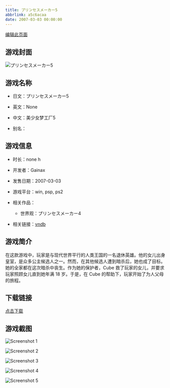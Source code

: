 ```yaml
---
title: プリンセスメーカー5
abbrlink: a5c6acaa
date: 2007-03-03 00:00:00
---
```

[编辑此页面](https://github.com/ACG-3/ADV3-source/blob/main/source/_posts/games/%E3%83%97%E3%83%AA%E3%83%B3%E3%82%BB%E3%82%B9%E3%83%A1%E3%83%BC%E3%82%AB%E3%83%BC5.md)

## 游戏封面

![プリンセスメーカー5](https://pan.timero.xyz/d/onedrive/img_lib_001/%E3%83%97%E3%83%AA%E3%83%B3%E3%82%BB%E3%82%B9%E3%83%A1%E3%83%BC%E3%82%AB%E3%83%BC5_cover.avif)


## 游戏名称

- 日文：プリンセスメーカー5
- 英文：None
- 中文：美少女梦工厂5

- 别名：


## 游戏信息

- 时长：none h
- 开发者：Gainax
- 发售日期：2007-03-03
- 游戏平台：win, psp, ps2
- 相关作品：
   - 世界观：プリンセスメーカー4

- 相关链接：[vndb](https://vndb.org/v728)


## 游戏简介

在这款游戏中，玩家是与现代世界平行的人类王国的一名退休英雄。他的女儿出身皇室，是众多公主候选人之一。然而，在其他候选人遭到暗杀后，她也成了目标。她的全家都在这次暗杀中丧生。作为她的保护者，Cube 救了玩家的女儿，并要求玩家照顾女儿直到她年满 18 岁。于是，在 Cube 的帮助下，玩家开始了为人父母的旅程。




## 下载链接

[点击下载](https://pan.timero.xyz/onedrive/adv_lib_001/%E3%83%97%E3%83%AA%E3%83%B3%E3%82%BB%E3%82%B9%E3%83%A1%E3%83%BC%E3%82%AB%E3%83%BC5)


## 游戏截图


![Screenshot 1](https://pan.timero.xyz/d/onedrive/img_lib_001/%E3%83%97%E3%83%AA%E3%83%B3%E3%82%BB%E3%82%B9%E3%83%A1%E3%83%BC%E3%82%AB%E3%83%BC5_Screenshot_1.avif)

![Screenshot 2](https://pan.timero.xyz/d/onedrive/img_lib_001/%E3%83%97%E3%83%AA%E3%83%B3%E3%82%BB%E3%82%B9%E3%83%A1%E3%83%BC%E3%82%AB%E3%83%BC5_Screenshot_2.avif)

![Screenshot 3](https://pan.timero.xyz/d/onedrive/img_lib_001/%E3%83%97%E3%83%AA%E3%83%B3%E3%82%BB%E3%82%B9%E3%83%A1%E3%83%BC%E3%82%AB%E3%83%BC5_Screenshot_3.avif)

![Screenshot 4](https://pan.timero.xyz/d/onedrive/img_lib_001/%E3%83%97%E3%83%AA%E3%83%B3%E3%82%BB%E3%82%B9%E3%83%A1%E3%83%BC%E3%82%AB%E3%83%BC5_Screenshot_4.avif)

![Screenshot 5](https://pan.timero.xyz/d/onedrive/img_lib_001/%E3%83%97%E3%83%AA%E3%83%B3%E3%82%BB%E3%82%B9%E3%83%A1%E3%83%BC%E3%82%AB%E3%83%BC5_Screenshot_5.avif)

